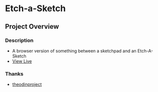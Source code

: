 # Etch-a-Sketch

## Project Overview

### Description
- A browser version of something between a sketchpad and an Etch-A-Sketch
- [View Live](https://bpetermann.github.io/etch-a-sketch/)

### Thanks
- [theodinproject](https://www.theodinproject.com)<br>
